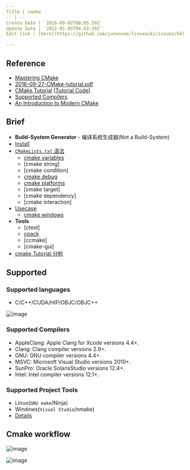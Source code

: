 ```yaml
---
Title | cmake
-- | --
Create Date | `2018-09-02T08:05:59Z`
Update Date | `2022-01-03T04:43:39Z`
Edit link | [here](https://github.com/junxnone/linuxwiki/issues/64)

---
```

## Reference
- [Mastering CMake](https://cmake.org/cmake/help/book/mastering-cmake/index.html)
- [2016-09-27-CMake-tutorial.pdf](https://github.com/junxnone/linuxwiki/files/7415584/2016-09-27-CMake-tutorial.pdf)
- [CMake Tutorial](https://cmake.org/cmake/help/latest/guide/tutorial/index.html) [[Tutorial Code](https://github.com/Kitware/CMake/tree/master/Help/guide/tutorial)]
- [Supported Compilers](https://cmake.org/cmake/help/git-master/manual/cmake-compile-features.7.html#supported-compilers)
- [An Introduction to Modern CMake](https://cliutils.gitlab.io/modern-cmake/)

## Brief
- **Build-System Generator** - 编译系统生成器(Not a Build-System)
- [Install](./cmake_install)
- [`CMakeLists.txt` 语法](./cmake_语法)
  - [cmake variables](/cmake_variables)
  - [cmake string]
  - [cmake condition]
  - [cmake debug](/cmake_debug)
  - [cmake platforms](/cmake_platforms)
  - [cmake target]
  - [cmake dependency]
  - [cmake interaction]
- [Usecase](./cmake_usecase)
  - [cmake windows](/cmake_windows)
- **Tools** 
  - [ctest]
  - [cpack](/cpack)
  - [ccmake]
  - [cmake-gui]
- [cmake Tutorial 分析](https://github.com/junxnone/CMake/issues/1)

## Supported

### Supported languages
- C/C++/CUDA/HIP/OBJC/OBJC++

![image](https://user-images.githubusercontent.com/2216970/138817820-b2abb50a-36c4-41ac-8d78-f7c0dcc40167.png)


### Supported Compilers

- AppleClang: Apple Clang for Xcode versions 4.4+.
- Clang: Clang compiler versions 2.9+.
- GNU: GNU compiler versions 4.4+.
- MSVC: Microsoft Visual Studio versions 2010+.
- SunPro: Oracle SolarisStudio versions 12.4+.
- Intel: Intel compiler versions 12.1+.

### Supported Project Tools

- Linux(`GNU make`/Ninja)
- Windows(`Visual Studio`/nmake)
- [Details](/cmake_generators)

## Cmake workflow

![image](https://user-images.githubusercontent.com/2216970/138798860-7ac0c8bb-116f-40d9-b6b3-78ed006e385c.png)

![image](https://user-images.githubusercontent.com/2216970/138817345-ab0f7e70-594c-4b37-b6b8-222384dea085.png)


